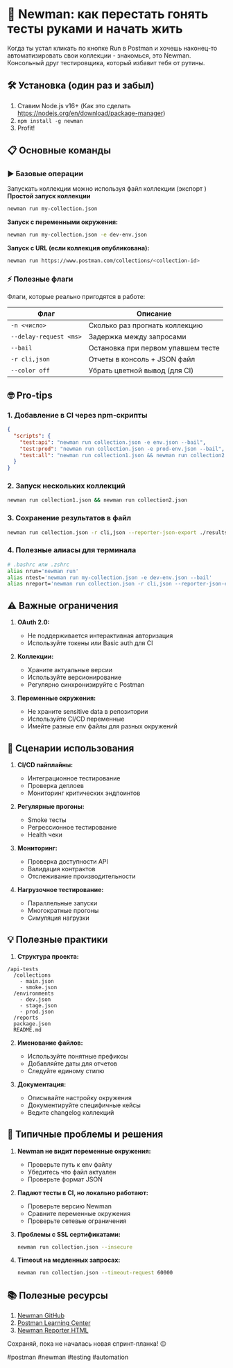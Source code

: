 # 🤖 Newman: как перестать гонять тесты руками и начать жить

Когда ты устал кликать по кнопке Run в Postman и хочешь наконец-то автоматизировать свои коллекции - знакомься, это Newman. Консольный друг тестировщика, который избавит тебя от рутины.

## 🛠 Установка (один раз и забыл)

1. Ставим Node.js v16+ (Как это сделать https://nodejs.org/en/download/package-manager)
2. `npm install -g newman`
3. Profit!

## 📋 Основные команды

### ▶️ Базовые операции

Запускать коллекции можно используя файл коллекции (экспорт )
**Простой запуск коллекции**
```bash
newman run my-collection.json
```

**Запуск с переменными окружения:**
```bash
newman run my-collection.json -e dev-env.json
```

**Запуск с URL (если коллекция опубликована):**
```bash
newman run https://www.postman.com/collections/<collection-id>
```

### ⚡️ Полезные флаги

Флаги, которые реально пригодятся в работе:

| Флаг | Описание |
|------|----------|
| `-n <число>` | Сколько раз прогнать коллекцию |
| `--delay-request <ms>` | Задержка между запросами |
| `--bail` | Остановка при первом упавшем тесте |
| `-r cli,json` | Отчеты в консоль + JSON файл |
| `--color off` | Убрать цветной вывод (для CI) |

## 🤓 Pro-tips

### 1. Добавление в CI через npm-скрипты

```json
{
  "scripts": {
    "test:api": "newman run collection.json -e env.json --bail",
    "test:prod": "newman run collection.json -e prod-env.json --bail",
    "test:all": "newman run collection1.json && newman run collection2.json"
  }
}
```

### 2. Запуск нескольких коллекций

```bash
newman run collection1.json && newman run collection2.json
```

### 3. Сохранение результатов в файл

```bash
newman run collection.json -r cli,json --reporter-json-export ./results.json
```

### 4. Полезные алиасы для терминала

```bash
# .bashrc или .zshrc
alias nrun='newman run'
alias ntest='newman run my-collection.json -e dev-env.json --bail'
alias nreport='newman run collection.json -r cli,json --reporter-json-export'
```

## ⚠️ Важные ограничения

1. **OAuth 2.0:**
   - Не поддерживается интерактивная авторизация
   - Используйте токены или Basic auth для CI

2. **Коллекции:**
   - Храните актуальные версии
   - Используйте версионирование
   - Регулярно синхронизируйте с Postman

3. **Переменные окружения:**
   - Не храните sensitive data в репозитории
   - Используйте CI/CD переменные
   - Имейте разные env файлы для разных окружений

## 🎯 Сценарии использования

1. **CI/CD пайплайны:**
   - Интеграционное тестирование
   - Проверка деплоев
   - Мониторинг критических эндпоинтов

2. **Регулярные прогоны:**
   - Smoke тесты
   - Регрессионное тестирование
   - Health чеки

3. **Мониторинг:**
   - Проверка доступности API
   - Валидация контрактов
   - Отслеживание производительности

4. **Нагрузочное тестирование:**
   - Параллельные запуски
   - Многократные прогоны
   - Симуляция нагрузки

## 💡 Полезные практики

1. **Структура проекта:**
```
/api-tests
  /collections
    - main.json
    - smoke.json
  /environments
    - dev.json
    - stage.json
    - prod.json
  /reports
  package.json
  README.md
```

2. **Именование файлов:**
   - Используйте понятные префиксы
   - Добавляйте даты для отчетов
   - Следуйте единому стилю

3. **Документация:**
   - Описывайте настройку окружения
   - Документируйте специфичные кейсы
   - Ведите changelog коллекций

## 🐛 Типичные проблемы и решения

1. **Newman не видит переменные окружения:**
   - Проверьте путь к env файлу
   - Убедитесь что файл актуален
   - Проверьте формат JSON

2. **Падают тесты в CI, но локально работают:**
   - Проверьте версию Newman
   - Сравните переменные окружения
   - Проверьте сетевые ограничения

3. **Проблемы с SSL сертификатами:**
   ```bash
   newman run collection.json --insecure
   ```

4. **Timeout на медленных запросах:**
   ```bash
   newman run collection.json --timeout-request 60000
   ```

## 📚 Полезные ресурсы

1. [Newman GitHub](https://github.com/postmanlabs/newman)
2. [Postman Learning Center](https://learning.postman.com/docs/running-collections/using-newman-cli/command-line-integration-with-newman/)
3. [Newman Reporter HTML](https://github.com/postmanlabs/newman-reporter-html)

Сохраняй, пока не началась новая спринт-планка! 😉

#postman #newman #testing #automation